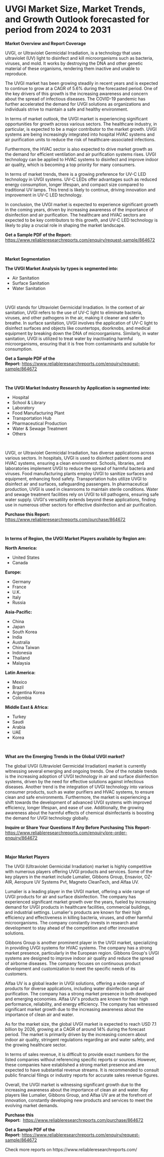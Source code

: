 <p><h1>UVGI Market Size, Market Trends, and Growth Outlook forecasted for period from 2024 to 2031</h1></p><p><strong>Market Overview and Report Coverage</strong></p>
<p><p>UVGI, or Ultraviolet Germicidal Irradiation, is a technology that uses ultraviolet (UV) light to disinfect and kill microorganisms such as bacteria, viruses, and mold. It works by destroying the DNA and other genetic material of these organisms, rendering them inactive and unable to reproduce.</p><p>The UVGI market has been growing steadily in recent years and is expected to continue to grow at a CAGR of 5.6% during the forecasted period. One of the key drivers of this growth is the increasing awareness and concern about the spread of infectious diseases. The COVID-19 pandemic has further accelerated the demand for UVGI solutions as organizations and individuals strive to maintain a safe and healthy environment.</p><p>In terms of market outlook, the UVGI market is experiencing significant opportunities for growth across various sectors. The healthcare industry, in particular, is expected to be a major contributor to the market growth. UVGI systems are being increasingly integrated into hospital HVAC systems and air purification units to reduce the risk of healthcare-associated infections.</p><p>Furthermore, the HVAC sector is also expected to drive market growth as the demand for efficient ventilation and air purification systems rises. UVGI technology can be applied to HVAC systems to disinfect and improve indoor air quality, which is becoming a top priority for many consumers.</p><p>In terms of market trends, there is a growing preference for UV-C LED technology in UVGI systems. UV-C LEDs offer advantages such as reduced energy consumption, longer lifespan, and compact size compared to traditional UV lamps. This trend is likely to continue, driving innovation and improvement in UV-C LED technology.</p><p>In conclusion, the UVGI market is expected to experience significant growth in the coming years, driven by increasing awareness of the importance of disinfection and air purification. The healthcare and HVAC sectors are expected to be key contributors to this growth, and UV-C LED technology is likely to play a crucial role in shaping the market landscape.</p></p>
<p><strong>Get a Sample PDF of the Report:</strong> <a href="https://www.reliableresearchreports.com/enquiry/request-sample/864672">https://www.reliableresearchreports.com/enquiry/request-sample/864672</a></p>
<p>&nbsp;</p>
<p><strong>Market Segmentation</strong></p>
<p><strong>The UVGI Market Analysis by types is segmented into:</strong></p>
<p><ul><li>Air Sanitation</li><li>Surface Sanitation</li><li>Water Sanitation</li></ul></p>
<p>&nbsp;</p>
<p><p>UVGI stands for Ultraviolet Germicidal Irradiation. In the context of air sanitation, UVGI refers to the use of UV-C light to eliminate bacteria, viruses, and other pathogens in the air, making it cleaner and safer to breathe. In surface sanitation, UVGI involves the application of UV-C light to disinfect surfaces and objects like countertops, doorknobs, and medical equipment by breaking down the DNA of microorganisms. Similarly, in water sanitation, UVGI is utilized to treat water by inactivating harmful microorganisms, ensuring that it is free from contaminants and suitable for consumption.</p></p>
<p><strong>Get a Sample PDF of the Report:</strong>&nbsp;<a href="https://www.reliableresearchreports.com/enquiry/request-sample/864672">https://www.reliableresearchreports.com/enquiry/request-sample/864672</a></p>
<p>&nbsp;</p>
<p><strong>The UVGI Market Industry Research by Application is segmented into:</strong></p>
<p><ul><li>Hospital</li><li>School & Library</li><li>Laboratory</li><li>Food Manufacturing Plant</li><li>Transportation Hub</li><li>Pharmaceutical Production</li><li>Water & Sewage Treatment</li><li>Others</li></ul></p>
<p>&nbsp;</p>
<p><p>UVGI, or Ultraviolet Germicidal Irradiation, has diverse applications across various sectors. In hospitals, UVGI is used to disinfect patient rooms and HVAC systems, ensuring a clean environment. Schools, libraries, and laboratories implement UVGI to reduce the spread of harmful bacteria and viruses. Food manufacturing plants employ UVGI to sanitize surfaces and equipment, enhancing food safety. Transportation hubs utilize UVGI to disinfect air and surfaces, safeguarding passengers. In pharmaceutical production, UVGI is used in cleanrooms to maintain sterile conditions. Water and sewage treatment facilities rely on UVGI to kill pathogens, ensuring safe water supply. UVGI's versatility extends beyond these applications, finding use in numerous other sectors for effective disinfection and air purification.</p></p>
<p><strong>Purchase this Report:</strong>&nbsp; <a href="https://www.reliableresearchreports.com/purchase/864672">https://www.reliableresearchreports.com/purchase/864672</a></p>
<p>&nbsp;</p>
<p><strong>In terms of Region, the UVGI Market Players available by Region are:</strong></p>
<p>
    <p> <strong> North America: </strong>
        <ul>
            <li>United States</li>
            <li>Canada</li>
        </ul>
        </p> 
    <p> <strong> Europe: </strong>
        <ul>
            <li>Germany</li>
            <li>France</li>
            <li>U.K.</li>
            <li>Italy</li>
            <li>Russia</li>
        </ul>
        </p> 
    <p> <strong> Asia-Pacific: </strong>
        <ul>
            <li>China</li>
            <li>Japan</li>
            <li>South Korea</li>
            <li>India</li>
            <li>Australia</li>
            <li>China Taiwan</li>
            <li>Indonesia</li>
            <li>Thailand</li>
            <li>Malaysia</li>
        </ul>
        </p> 
    <p> <strong> Latin America: </strong>
        <ul>
            <li>Mexico</li>
            <li>Brazil</li>
            <li>Argentina Korea</li>
            <li>Colombia</li>
        </ul>
        </p> 
    <p> <strong> Middle East & Africa: </strong>
        <ul>
            <li>Turkey</li>
            <li>Saudi</li>
            <li>Arabia</li>
            <li>UAE</li>
            <li>Korea</li>
        </ul>
    </p>
    </p>
<p>&nbsp;</p>
<p><strong>What are the Emerging Trends in the Global UVGI market?</strong></p>
<p><p>The global UVGI (Ultraviolet Germicidal Irradiation) market is currently witnessing several emerging and ongoing trends. One of the notable trends is the increasing adoption of UVGI technology in air and surface disinfection systems, driven by the need for effective solutions against infectious diseases. Another trend is the integration of UVGI technology into various consumer products, such as water purifiers and HVAC systems, to ensure clean and safe environments. Furthermore, the market is experiencing a shift towards the development of advanced UVGI systems with improved efficiency, longer lifespan, and ease of use. Additionally, the growing awareness about the harmful effects of chemical disinfectants is boosting the demand for UVGI technology globally.</p></p>
<p><strong>Inquire or Share Your Questions If Any Before Purchasing This Report</strong>- <a href="https://www.reliableresearchreports.com/enquiry/pre-order-enquiry/864672">https://www.reliableresearchreports.com/enquiry/pre-order-enquiry/864672</a></p>
<p>&nbsp;</p>
<p><strong>Major Market Players</strong></p>
<p><p>The UVGI (Ultraviolet Germicidal Irradiation) market is highly competitive with numerous players offering UVGI products and services. Some of the key players in the market include Lumalier, Gibbons Group, Ensavior, OZ-AIR, Aeropure UV Systems Pvt, Magneto CleanTech, and Alfaa UV.</p><p>Lumalier is a leading player in the UVGI market, offering a wide range of UVGI products for air and surface disinfection. The company has experienced significant market growth over the years, fueled by increasing demand for UVGI products in healthcare facilities, commercial buildings, and industrial settings. Lumalier's products are known for their high efficiency and effectiveness in killing bacteria, viruses, and other harmful microorganisms. The company constantly invests in research and development to stay ahead of the competition and offer innovative solutions.</p><p>Gibbons Group is another prominent player in the UVGI market, specializing in providing UVGI systems for HVAC systems. The company has a strong market presence, particularly in the European region. Gibbons Group's UVGI systems are designed to improve indoor air quality and reduce the spread of airborne diseases. The company focuses on continuous product development and customization to meet the specific needs of its customers.</p><p>Alfaa UV is a global leader in UVGI solutions, offering a wide range of products for diverse applications, including water disinfection and air purification. The company has a strong market presence in both developed and emerging economies. Alfaa UV's products are known for their high performance, reliability, and energy efficiency. The company has witnessed significant market growth due to the increasing awareness about the importance of clean air and water.</p><p>As for the market size, the global UVGI market is expected to reach USD 7.1 billion by 2026, growing at a CAGR of around 14% during the forecast period. The market is primarily driven by the increasing concern about indoor air quality, stringent regulations regarding air and water safety, and the growing healthcare sector.</p><p>In terms of sales revenue, it is difficult to provide exact numbers for the listed companies without referencing specific reports or sources. However, these companies have established a strong market presence and are expected to have substantial revenue streams. It is recommended to consult public financial filings or industry reports for accurate sales revenue figures.</p><p>Overall, the UVGI market is witnessing significant growth due to the increasing awareness about the importance of clean air and water. Key players like Lumalier, Gibbons Group, and Alfaa UV are at the forefront of innovation, constantly developing new products and services to meet the evolving market demands.</p></p>
<p><strong>Purchase this Report:</strong>&nbsp;&nbsp;<a href="https://www.reliableresearchreports.com/purchase/864672">https://www.reliableresearchreports.com/purchase/864672</a></p>
<p></p>
<p><strong>Get a Sample PDF of the Report:</strong>&nbsp;<a href="https://www.reliableresearchreports.com/enquiry/request-sample/864672">https://www.reliableresearchreports.com/enquiry/request-sample/864672</a></p>
<p>Check more reports on https://www.reliableresearchreports.com/</p>